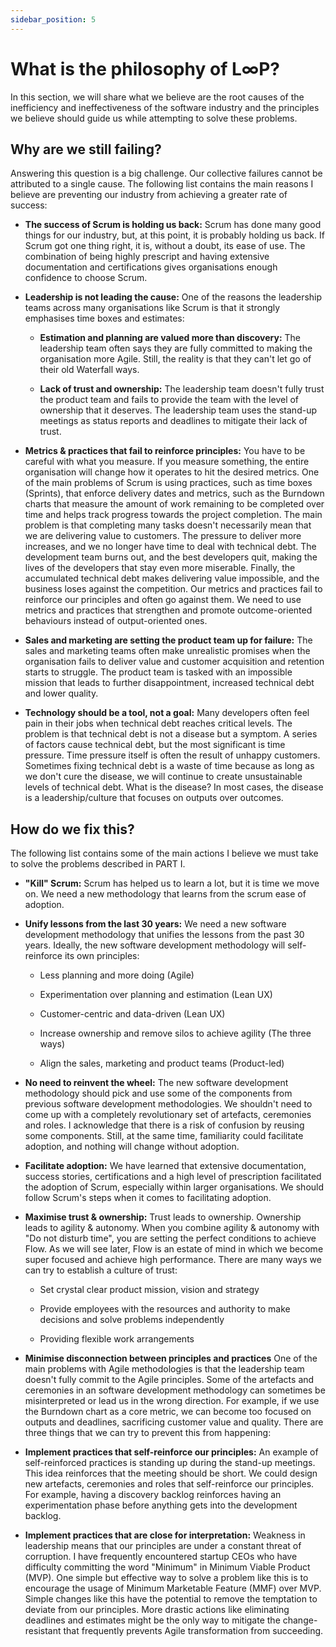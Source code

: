 ```yaml
---
sidebar_position: 5
---
```


# What is the philosophy of L∞P?

In this section, we will share what we believe are the root causes of the inefficiency and ineffectiveness of the software industry and the principles we believe should guide us while attempting to solve these problems.

## Why are we still failing?

Answering this question is a big challenge. Our collective failures cannot be attributed to a single cause. The following list contains the main reasons I believe are preventing our industry from achieving a greater rate of success:

- **The success of Scrum is holding us back:** Scrum has done many good things for our industry, but, at this point, it is probably holding us back. If Scrum got one thing right, it is, without a doubt, its ease of use. The combination of being highly prescript and having extensive documentation and certifications gives organisations enough confidence to choose Scrum.

- **Leadership is not leading the cause:** One of the reasons the leadership teams across many organisations like Scrum is that it strongly emphasises time boxes and estimates:

  - **Estimation and planning are valued more than discovery:** The leadership team often says they are fully committed to making the organisation more Agile. Still, the reality is that they can't let go of their old Waterfall ways.

  - **Lack of trust and ownership:** The leadership team doesn't fully trust the product team and fails to provide the team with the level of ownership that it deserves. The leadership team uses the stand-up meetings as status reports and deadlines to mitigate their lack of trust.

- **Metrics & practices that fail to reinforce principles:** You have to be careful with what you measure. If you measure something, the entire organisation will change how it operates to hit the desired metrics. One of the main problems of Scrum is using practices, such as time boxes (Sprints), that enforce delivery dates and metrics, such as the Burndown charts that measure the amount of work remaining to be completed over time and helps track progress towards the project completion. The main problem is that completing many tasks doesn't necessarily mean that we are delivering value to customers. The pressure to deliver more increases, and we no longer have time to deal with technical debt. The development team burns out, and the best developers quit, making the lives of the developers that stay even more miserable. Finally, the accumulated technical debt makes delivering value impossible, and the business loses against the competition. Our metrics and practices fail to reinforce our principles and often go against them. We need to use metrics and practices that strengthen and promote outcome-oriented behaviours instead of output-oriented ones.

- **Sales and marketing are setting the product team up for failure:** The sales and marketing teams often make unrealistic promises when the organisation fails to deliver value and customer acquisition and retention starts to struggle. The product team is tasked with an impossible mission that leads to further disappointment, increased technical debt and lower quality.

- **Technology should be a tool, not a goal:** Many developers often feel pain in their jobs when technical debt reaches critical levels. The problem is that technical debt is not a disease but a symptom. A series of factors cause technical debt, but the most significant is time pressure. Time pressure itself is often the result of unhappy customers. Sometimes fixing technical debt is a waste of time because as long as we don't cure the disease, we will continue to create unsustainable levels of technical debt. What is the disease? In most cases, the disease is a leadership/culture that focuses on outputs over outcomes.

## How do we fix this?

The following list contains some of the main actions I believe we must take to solve the problems described in PART I.

- **"Kill" Scrum:** Scrum has helped us to learn a lot, but it is time we move on. We need a new methodology that learns from the scrum ease of adoption. 

- **Unify lessons from the last 30 years:** We need a new software development methodology that unifies the lessons from the past 30 years. Ideally, the new software development methodology will self-reinforce its own principles:

  - Less planning and more doing (Agile)

  - Experimentation over planning and estimation (Lean UX)

  - Customer-centric and data-driven (Lean UX)

  - Increase ownership and remove silos to achieve agility (The three ways)

   - Align the sales, marketing and product teams (Product-led)

- **No need to reinvent the wheel:** The new software development methodology should pick and use some of the components from previous software development methodologies. We shouldn't need to come up with a completely revolutionary set of artefacts, ceremonies and roles. I acknowledge that there is a risk of confusion by reusing some components. Still, at the same time, familiarity could facilitate adoption, and nothing will change without adoption.

- **Facilitate adoption:** We have learned that extensive documentation, success stories, certifications and a high level of prescription facilitated the adoption of Scrum, especially within larger organisations. We should follow Scrum's steps when it comes to facilitating adoption.

- **Maximise trust & ownership:** Trust leads to ownership. Ownership leads to agility & autonomy. When you combine agility & autonomy with "Do not disturb time", you are setting the perfect conditions to achieve Flow. As we will see later, Flow is an estate of mind in which we become super focused and achieve high performance. There are many ways we can try to establish a culture of trust:

  - Set crystal clear product mission, vision and strategy

  - Provide employees with the resources and authority to make decisions and solve problems independently 

   - Providing flexible work arrangements

- **Minimise disconnection between principles and practices** One of the main problems with Agile methodologies is that the leadership team doesn't fully commit to the Agile principles. Some of the artefacts and ceremonies in an software development methodology can sometimes be misinterpreted or lead us in the wrong direction. For example, if we use the Burndown chart as a core metric, we can become too focused on outputs and deadlines, sacrificing customer value and quality. There are three things that we can try to prevent this from happening:

- **Implement practices that self-reinforce our principles:** An example of self-reinforced practices is standing up during the stand-up meetings. This idea reinforces that the meeting should be short. We could design new artefacts, ceremonies and roles that self-reinforce our principles. For example, having a discovery backlog reinforces having an experimentation phase before anything gets into the development backlog.

- **Implement practices that are close for interpretation:** Weakness in leadership means that our principles are under a constant threat of corruption. I have frequently encountered startup CEOs who have difficulty committing the word "Minimum" in Minimum Viable Product (MVP). One simple but effective way to solve a problem like this is to encourage the usage of Minimum Marketable Feature (MMF) over MVP. Simple changes like this have the potential to remove the temptation to deviate from our principles. More drastic actions like eliminating deadlines and estimates might be the only way to mitigate the change-resistant that frequently prevents Agile transformation from succeeding.